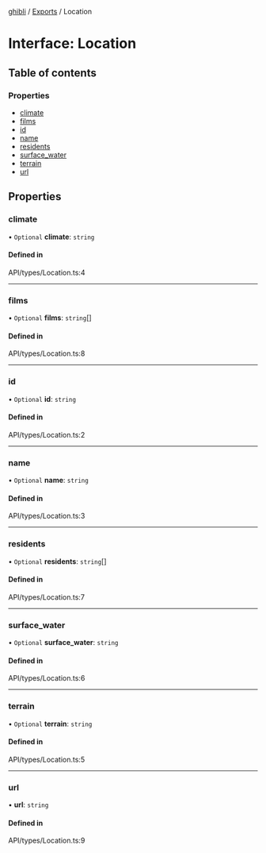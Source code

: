 [ghibli](../README.md) / [Exports](../modules.md) / Location

# Interface: Location

## Table of contents

### Properties

- [climate](Location.md#climate)
- [films](Location.md#films)
- [id](Location.md#id)
- [name](Location.md#name)
- [residents](Location.md#residents)
- [surface\_water](Location.md#surface_water)
- [terrain](Location.md#terrain)
- [url](Location.md#url)

## Properties

### climate

• `Optional` **climate**: `string`

#### Defined in

API/types/Location.ts:4

___

### films

• `Optional` **films**: `string`[]

#### Defined in

API/types/Location.ts:8

___

### id

• `Optional` **id**: `string`

#### Defined in

API/types/Location.ts:2

___

### name

• `Optional` **name**: `string`

#### Defined in

API/types/Location.ts:3

___

### residents

• `Optional` **residents**: `string`[]

#### Defined in

API/types/Location.ts:7

___

### surface\_water

• `Optional` **surface\_water**: `string`

#### Defined in

API/types/Location.ts:6

___

### terrain

• `Optional` **terrain**: `string`

#### Defined in

API/types/Location.ts:5

___

### url

• **url**: `string`

#### Defined in

API/types/Location.ts:9
